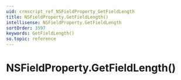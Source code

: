 ```yaml
---
uid: crmscript_ref_NSFieldProperty_GetFieldLength
title: NSFieldProperty.GetFieldLength()
intellisense: NSFieldProperty.GetFieldLength
sortOrder: 3597
keywords: GetFieldLength()
so.topic: reference
---
```


# NSFieldProperty.GetFieldLength()

